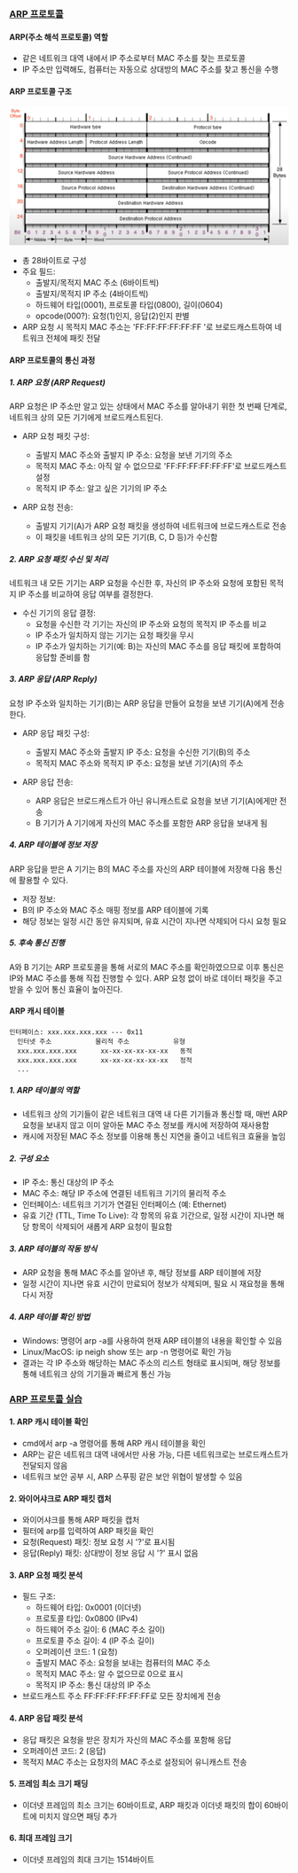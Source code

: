 ### [ARP 프로토콜](https://youtu.be/LDsp-Xb168E?list=PL0d8NnikouEWcF1jJueLdjRIC4HsUlULi)

#### ARP(주소 해석 프로토콜) 역할

- 같은 네트워크 대역 내에서 IP 주소로부터 MAC 주소를 찾는 프로토콜
- IP 주소만 입력해도, 컴퓨터는 자동으로 상대방의 MAC 주소를 찾고 통신을 수행

#### ARP 프로토콜 구조

![ARP protocol](../assets/ARP_protocol.png)

- 총 28바이트로 구성
- 주요 필드:
  - 출발지/목적지 MAC 주소 (6바이트씩)
  - 출발지/목적지 IP 주소 (4바이트씩)
  - 하드웨어 타입(0001), 프로토콜 타입(0800), 길이(0604)
  - opcode(000?): 요청(1)인지, 응답(2)인지 판별
- ARP 요청 시 목적지 MAC 주소는 'FF:FF:FF:FF:FF:FF
  '로 브로드캐스트하여 네트워크 전체에 패킷 전달

#### ARP 프로토콜의 통신 과정

##### 1. ARP 요청 (ARP Request)

ARP 요청은 IP 주소만 알고 있는 상태에서 MAC 주소를 알아내기 위한 첫 번째 단계로, 네트워크 상의 모든 기기에게 브로드캐스트된다.

- ARP 요청 패킷 구성:

  - 출발지 MAC 주소와 출발지 IP 주소: 요청을 보낸 기기의 주소
  - 목적지 MAC 주소: 아직 알 수 없으므로 'FF:FF:FF:FF:FF:FF'로 브로드캐스트 설정
  - 목적지 IP 주소: 알고 싶은 기기의 IP 주소

- ARP 요청 전송:
  - 출발지 기기(A)가 ARP 요청 패킷을 생성하여 네트워크에 브로드캐스트로 전송
  - 이 패킷을 네트워크 상의 모든 기기(B, C, D 등)가 수신함

##### 2. ARP 요청 패킷 수신 및 처리

네트워크 내 모든 기기는 ARP 요청을 수신한 후, 자신의 IP 주소와 요청에 포함된 목적지 IP 주소를 비교하여 응답 여부를 결정한다.

- 수신 기기의 응답 결정:
  - 요청을 수신한 각 기기는 자신의 IP 주소와 요청의 목적지 IP 주소를 비교
  - IP 주소가 일치하지 않는 기기는 요청 패킷을 무시
  - IP 주소가 일치하는 기기(예: B)는 자신의 MAC 주소를 응답 패킷에 포함하여 응답할 준비를 함

##### 3. ARP 응답 (ARP Reply)

요청 IP 주소와 일치하는 기기(B)는 ARP 응답을 만들어 요청을 보낸 기기(A)에게 전송한다.

- ARP 응답 패킷 구성:

  - 출발지 MAC 주소와 출발지 IP 주소: 요청을 수신한 기기(B)의 주소
  - 목적지 MAC 주소와 목적지 IP 주소: 요청을 보낸 기기(A)의 주소

- ARP 응답 전송:

  - ARP 응답은 브로드캐스트가 아닌 유니캐스트로 요청을 보낸 기기(A)에게만 전송
  - B 기기가 A 기기에게 자신의 MAC 주소를 포함한 ARP 응답을 보내게 됨

##### 4. ARP 테이블에 정보 저장

ARP 응답을 받은 A 기기는 B의 MAC 주소를 자신의 ARP 테이블에 저장해 다음 통신에 활용할 수 있다.

- 저장 정보:
- B의 IP 주소와 MAC 주소 매핑 정보를 ARP 테이블에 기록
- 해당 정보는 일정 시간 동안 유지되며, 유효 시간이 지나면 삭제되어 다시 요청 필요

##### 5. 후속 통신 진행

A와 B 기기는 ARP 프로토콜을 통해 서로의 MAC 주소를 확인하였으므로 이후 통신은 IP와 MAC 주소를 통해 직접 진행할 수 있다. ARP 요청 없이 바로 데이터 패킷을 주고받을 수 있어 통신 효율이 높아진다.

#### ARP 캐시 테이블

```
인터페이스: xxx.xxx.xxx.xxx --- 0x11
  인터넷 주소           물리적 주소           유형
  xxx.xxx.xxx.xxx      xx-xx-xx-xx-xx-xx   동적
  xxx.xxx.xxx.xxx      xx-xx-xx-xx-xx-xx   정적
  ...
```

##### 1. ARP 테이블의 역할

- 네트워크 상의 기기들이 같은 네트워크 대역 내 다른 기기들과 통신할 때, 매번 ARP 요청을 보내지 않고 이미 알아둔 MAC 주소 정보를 캐시에 저장하여 재사용함
- 캐시에 저장된 MAC 주소 정보를 이용해 통신 지연을 줄이고 네트워크 효율을 높임

##### 2. 구성 요소

- IP 주소: 통신 대상의 IP 주소
- MAC 주소: 해당 IP 주소에 연결된 네트워크 기기의 물리적 주소
- 인터페이스: 네트워크 기기가 연결된 인터페이스 (예: Ethernet)
- 유효 기간 (TTL, Time To Live): 각 항목의 유효 기간으로, 일정 시간이 지나면 해당 항목이 삭제되어 새롭게 ARP 요청이 필요함

##### 3. ARP 테이블의 작동 방식

- ARP 요청을 통해 MAC 주소를 알아낸 후, 해당 정보를 ARP 테이블에 저장
- 일정 시간이 지나면 유효 시간이 만료되어 정보가 삭제되며, 필요 시 재요청을 통해 다시 저장

##### 4. ARP 테이블 확인 방법

- Windows: 명령어 arp -a를 사용하여 현재 ARP 테이블의 내용을 확인할 수 있음
- Linux/MacOS: ip neigh show 또는 arp -n 명령어로 확인 가능
- 결과는 각 IP 주소와 해당하는 MAC 주소의 리스트 형태로 표시되며, 해당 정보를 통해 네트워크 상의 기기들과 빠르게 통신 가능

### [ARP 프로토콜 실습](https://youtu.be/-M_S50Ga384?list=PL0d8NnikouEWcF1jJueLdjRIC4HsUlULi)

#### 1. ARP 캐시 테이블 확인

- cmd에서 arp -a 명령어를 통해 ARP 캐시 테이블을 확인
- ARP는 같은 네트워크 대역 내에서만 사용 가능, 다른 네트워크로는 브로드캐스트가 전달되지 않음
- 네트워크 보안 공부 시, ARP 스푸핑 같은 보안 위협이 발생할 수 있음

#### 2. 와이어샤크로 ARP 패킷 캡처

- 와이어샤크를 통해 ARP 패킷을 캡처
- 필터에 arp를 입력하여 ARP 패킷을 확인
- 요청(Request) 패킷: 정보 요청 시 '?'로 표시됨
- 응답(Reply) 패킷: 상대방이 정보 응답 시 '?' 표시 없음

#### 3. ARP 요청 패킷 분석

- 필드 구조:
  - 하드웨어 타입: 0x0001 (이더넷)
  - 프로토콜 타입: 0x0800 (IPv4)
  - 하드웨어 주소 길이: 6 (MAC 주소 길이)
  - 프로토콜 주소 길이: 4 (IP 주소 길이)
  - 오퍼레이션 코드: 1 (요청)
  - 출발지 MAC 주소: 요청을 보내는 컴퓨터의 MAC 주소
  - 목적지 MAC 주소: 알 수 없으므로 0으로 표시
  - 목적지 IP 주소: 통신 대상의 IP 주소
- 브로드캐스트 주소 FF:FF:FF:FF:FF:FF로 모든 장치에게 전송

#### 4. ARP 응답 패킷 분석

- 응답 패킷은 요청을 받은 장치가 자신의 MAC 주소를 포함해 응답
- 오퍼레이션 코드: 2 (응답)
- 목적지 MAC 주소는 요청자의 MAC 주소로 설정되어 유니캐스트 전송

#### 5. 프레임 최소 크기 패딩

- 이더넷 프레임의 최소 크기는 60바이트로, ARP 패킷과 이더넷 패킷의 합이 60바이트에 미치지 않으면 패딩 추가

#### 6. 최대 프레임 크기

- 이더넷 프레임의 최대 크기는 1514바이트
